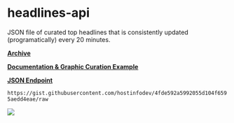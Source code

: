 # headlines-api
JSON file of curated top headlines that is consistently updated (programatically) every 20 minutes.

[<u>__Archive__</u>](https://gist.github.com/hostinfodev/4fde592a5992055d104f6595aedd4eae/revisions)

[<u>__Documentation & Graphic Curation Example__</u>](https://headlines.recon.us.com)

<u>__JSON Endpoint__</u>

`https://gist.githubusercontent.com/hostinfodev/4fde592a5992055d104f6595aedd4eae/raw`

![](https://ibb.co/Zx9M7NG)








